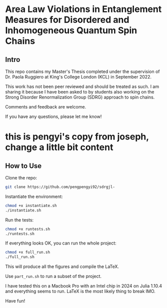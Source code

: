 # Area Law Violations in Entanglement Measures for Disordered and Inhomogeneous Quantum Spin Chains

## Intro
This repo contains my Master's Thesis completed under the supervision of Dr. Paola Ruggiero at King's College London (KCL) in September 2022. 

This work has not been peer reviewed and should be treated as such. I am sharing it because I have been asked to by students also working on the Strong Disorder Renormalization Group (SDRG) approach to spin chains. 

Comments and feedback are welcome. 

If you have any questions, please let me know!
# this is pengyi's copy from joseph, change a little bit content


## How to Use
Clone the repo:

```bash
git clone https://github.com/pengpengyi92/sdrgjl-
```

Instantiate the environment:
    
```bash
chmod +x instantiate.sh 
./instantiate.sh
```

Run the tests:

```bash
chmod +x runtests.sh
./runtests.sh
```

If everything looks OK, you can run the whole project:

```bash
chmod +x full_run.sh
./full_run.sh
```

This will produce all the figures and compile the LaTeX.

Use ```part_run.sh``` to run a subset of the project. 

I have tested this on a Macbook Pro with an Intel chip in 2024 on Julia 1.10.4 and everything seems to run. LaTeX is the most likely thing to break IMO. 

Have fun!
